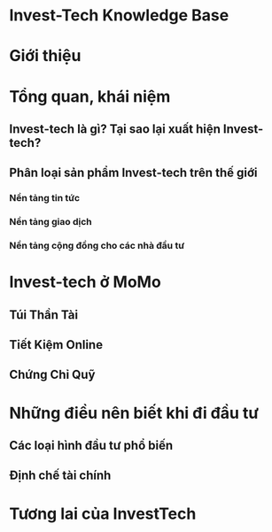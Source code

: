 # Invest-Tech Knowledge Base
# Giới thiệu
# Tổng quan, khái niệm
## Invest-tech là gì? Tại sao lại xuất hiện Invest-tech?
## Phân loại sản phẩm Invest-tech trên thế giới
### Nền tảng tin tức  
### Nền tảng giao dịch
### Nền tảng cộng đồng cho các nhà đầu tư
# Invest-tech ở MoMo
## Túi Thần Tài
## Tiết Kiệm Online
## Chứng Chỉ Quỹ
# Những điều nên biết khi đi đầu tư
## Các loại hình đầu tư phổ biến
## Định chế tài chính
# Tương lai của InvestTech
